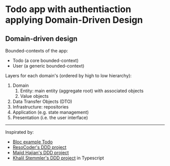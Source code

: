 # Todo app with authentiaction applying Domain-Driven Design

## Domain-driven design

Bounded-contexts of the app:
- Todo (a core bounded-context)
- User (a generic bounded-context)

Layers for each domain's (ordered by high to low hierarchy):
1. Domain
   1. Entity: main entity (aggregate root) with associated objects
   2. Value objects
2. Data Transfer Objects (DTO)
3. Infrastructure: repositories
4. Application (e.g. state management)
5. Presentation (i.e. the user interface)

---
Inspirated by:
- [Bloc example Todo](https://github.com/felangel/Bloc/blob/master/examples/flutter_firestore_todos)
- [ResoCoder's DDD project](https://github.com/ResoCoder/flutter-ddd-firebase-course)
- [Majid Hajian's DDD project](https://github.com/mhadaily/flutter-architecture-ddd)
- [Khalil Stemmler's DDD project](https://github.com/stemmlerjs/ddd-forum) in Typescript
